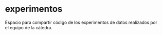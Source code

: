 # experimentos
Espacio para compartir código de los experimentos de datos realizados por el equipo de la cátedra.
